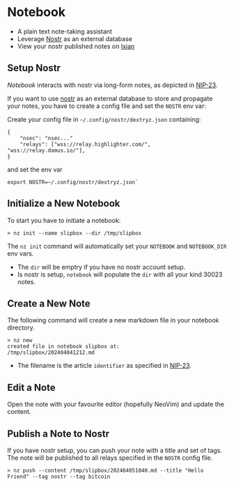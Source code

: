 # Notebook

- A plain text note-taking assistant
- Leverage [Nostr](www.nostr.com) as an external database
- View your nostr published notes on [Ixian](https://ixian.me)

## Setup Nostr

*Notebook* interacts with nostr via long-form notes, as depicted in [NIP-23](https://github.com/nostr-protocol/nips/blob/master/23.md).

If you want to use [nostr](www.nostr.com) as an external database to store and propagate your notes, you have to create a config file and set the `NOSTR` env var:

Create your config file in `~/.config/nostr/dextryz.json` containing:

```
{
    "nsec": "nsec..."
    "relays": ["wss://relay.highlighter.com/", "wss://relay.damus.io/"],
}
```

and set the env var

```shell
export NOSTR=~/.config/nostr/dextryz.json`
```

## Initialize a New Notebook

To start you have to initiate a notebook:

```shell
> nz init --name slipbox --dir /tmp/slipbox
```

The `nz init` command will automatically set your `NOTEBOOK` and `NOTEBOOK_DIR` env vars.

- The `dir` will be emptry if you have no nostr account setup.
- Is nostr is setup, `notebook` will populate the `dir` with all your kind 30023 notes.

## Create a New Note

The following command will create a new markdown file in your notebook directory.

```shell
> nz new
created file in notebook slipbox at:
/tmp/slipbox/202404041212.md
```

- The filename is the article `identifier` as specified in [NIP-23](https://github.com/nostr-protocol/nips/blob/master/23.md).

## Edit a Note

Open the note with your favourite editor (hopefully NeoVim) and update the content.

## Publish a Note to Nostr

If you have nostr setup, you can push your note with a title and set of tags. The note will be published to all relays specified in the `NOSTR` config file.

```shell
> nz push --content /tmp/slipbox/202404051040.md --title "Hello Friend" --tag nostr --tag bitcoin
```
